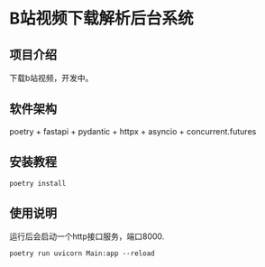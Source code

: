 # B站视频下载解析后台系统

## 项目介绍

下载b站视频，开发中。

## 软件架构

poetry + fastapi + pydantic + httpx + asyncio + concurrent.futures

## 安装教程

```shell
poetry install
```

## 使用说明

运行后会启动一个http接口服务，端口8000.

```shell
poetry run uvicorn Main:app --reload
```
